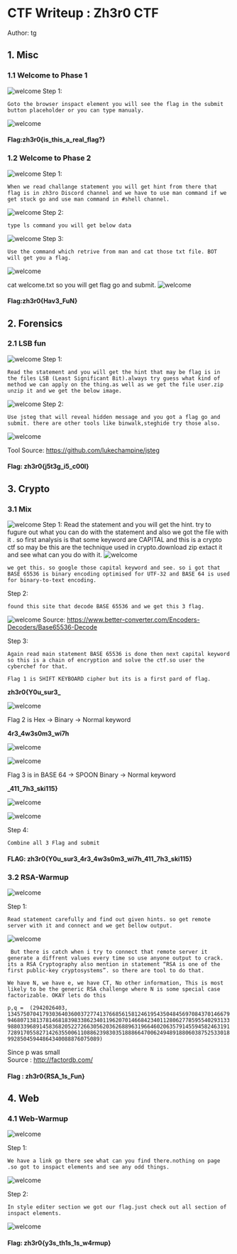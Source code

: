 # CTF Writeup : Zh3r0 CTF
Author: tg
## 1. Misc
### 1.1 **Welcome to Phase 1**
![welcome](/resource/zh3r0/welcome1.png)
Step 1:
    
    Goto the browser inspact element you will see the flag in the submit button placeholder or you can type manualy.
![welcome](/resource/zh3r0/welcome1_2.png)

#### Flag:zh3r0{is_this_a_real_flag?}

### 1.2 **Welcome to Phase 2**
![welcome](/resource/zh3r0/welcome2.png)
Step 1:

    When we read challange statement you will get hint from there that flag is in zh3ro Discord channel and we have to use man command if we get stuck go and use man command in #shell channel.
![welcome](/resource/zh3r0/welcome2_1.png)
Step 2:
    
    type ls command you will get below data
![welcome](/resource/zh3r0/welcome2_2.png)
Step 3:
    
    Use the command which retrive from man and cat those txt file. BOT will get you a flag.
![welcome](/resource/zh3r0/welcome2_3.png)

 cat welcome.txt so you will get flag go and submit.
![welcome](/resource/zh3r0/welcome2_4.png)
 #### Flag:zh3r0{Hav3_FuN}

## 2. Forensics
### 2.1 **LSB fun**
![welcome](/resource/zh3r0/lsb.png)
Step 1:
    
    Read the statement and you will get the hint that may be flag is in the files LSB (Least Significant Bit).always try guess what kind of method we can apply on the thing.as well as we get the file user.zip unzip it and we get the below image.
![welcome](/resource/zh3r0/lsb2.png)
Step 2:

    Use jsteg that will reveal hidden message and you got a flag go and submit. there are other tools like binwalk,steghide try those also.
![welcome](/resource/zh3r0/lsb3.png)

Tool Source: https://github.com/lukechampine/jsteg
#### Flag: zh3r0{j5t3g_i5_c00l}
## 3. Crypto
### 3.1 **Mix**
![welcome](/resource/zh3r0/mix1.png)
 Step 1:
    Read the statement and you will get the hint. try to fugure out what you can do with the statement and also we got the file with it . so first analysis is that some keyword are CAPITAL and this is a crypto ctf so may be this are the technique used in crypto.download zip extact it and see what can you do with it.
![welcome](/resource/zh3r0/mix2.png)
    
    we get this. so google those capital keyword and see. so i got that BASE 65536 is binary encoding optimised for UTF-32 and BASE 64 is used for binary-to-text encoding.
Step 2:

    found this site that decode BASE 65536 and we get this 3 flag.
![welcome](/resource/zh3r0/mix3.png)
Source: https://www.better-converter.com/Encoders-Decoders/Base65536-Decode

Step 3:

    Again read main statement BASE 65536 is done then next capital keyword so this is a chain of encryption and solve the ctf.so user the cyberchef for that.
             
    Flag 1 is SHIFT KEYBOARD cipher but its is a first pard of flag.
            
**zh3r0{Y0u_sur3_**

![welcome](/resource/zh3r0/mix4.png)

Flag 2 is Hex -> Binary -> Normal keyword
            
**4r3_4w3s0m3_wi7h**    
      
![welcome](/resource/zh3r0/mix5.png)

![welcome](/resource/zh3r0/mix6.png)

Flag 3 is in BASE 64 -> SPOON Binary -> Normal keyword
      
**_411_7h3_ski115}**

![welcome](/resource/zh3r0/mix7.png)

![welcome](/resource/zh3r0/mix8.png)

Step 4:
    
    Combine all 3 Flag and submit

#### FLAG: zh3r0{Y0u_sur3_4r3_4w3s0m3_wi7h_411_7h3_ski115}

### 3.2 **RSA-Warmup**
![welcome](/resource/zh3r0/rsa1.png)

Step 1:
    
    Read statement carefully and find out given hints. so get remote server with it and connect and we get bellow output.
![welcome](/resource/zh3r0/rsa2.png)
```
 But there is catch when i try to connect that remote server it generate a diffrent values every time so use anyone output to crack. its a RSA Cryptography also mention in statement “RSA is one of the first public-key cryptosystems”. so there are tool to do that.
              
We have N, we have e, we have CT, No other information, This is most likely to be the generic RSA challenge where N is some special case factorizable. OKAY lets do this
 ```

 `p,q = 
(2942026403, 134575070417930364036003727741376685615812461954350484569708437014667994680713813781468183983386234011962070146684234011280627785955402931339880339689145836820522726630562036268896319664602063579145594582463191728917055827142635500611088623983035188866470062494891880603875253301899285045944864340088876075089)
`   

Since p was small   
Source :   http://factordb.com/

#### Flag : zh3r0{RSA_1s_Fun}

## 4. Web
### 4.1 **Web-Warmup**
![welcome](/resource/zh3r0/web1.png)

Step 1:
    
    We have a link go there see what can you find there.nothing on page .so got to inspact elements and see any odd things.
![welcome](/resource/zh3r0/web2.png)
 
 Step 2:
 
    In style editer section we got our flag.just check out all section of inspact elements.

![welcome](/resource/zh3r0/web3.png)

#### Flag: zh3r0{y3s_th1s_1s_w4rmup}


